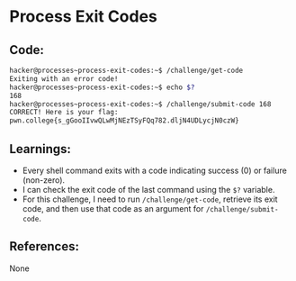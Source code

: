 # Process Exit Codes
## Code:
```bash
hacker@processes~process-exit-codes:~$ /challenge/get-code
Exiting with an error code!
hacker@processes~process-exit-codes:~$ echo $?
168
hacker@processes~process-exit-codes:~$ /challenge/submit-code 168
CORRECT! Here is your flag:
pwn.college{s_gGooIIvwQLwMjNEzTSyFQq782.dljN4UDLycjN0czW}
```
## Learnings:
- Every shell command exits with a code indicating success (0) or failure (non-zero).
- I can check the exit code of the last command using the `$?` variable.
- For this challenge, I need to run `/challenge/get-code`, retrieve its exit code, and then use that code as an argument for `/challenge/submit-code`.
## References:
None

